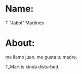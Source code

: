 <title>tmartines</title>
<h1>Name:</h1>
<p>T "Jaboi" Martines</p>
<h1>About:</h1>
<p>me llamo juan. me gusta tu madre.</p>

T_Mart is kinda disturbed.
